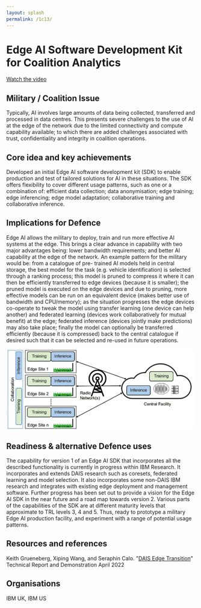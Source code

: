 ```yaml
---
layout: splash
permalink: /1c13/
---
```


# Edge AI Software Development Kit for Coalition Analytics
[Watch the video](https://ibm.box.com/v/Showcase-1c13-video) 

## Military / Coalition Issue
Typically, AI involves large amounts of data being collected, transferred and processed in data centres. This presents
severe challenges to the use of AI at the edge of the network due to the limited connectivity and compute capability
available; to which there are added challenges associated with trust, confidentiality and integrity in coalition
operations.

## Core idea and key achievements
Developed an initial Edge AI software development kit (SDK) to enable production and test of tailored solutions for AI
in these situations. The SDK offers flexibility to cover different usage patterns, such as one or a combination of:
efficient data collection; data anonymisation; edge training; edge inferencing; edge model adaptation; collaborative
training and collaborative inference.

## Implications for Defence
Edge AI allows the military to deploy, train and run more effective AI systems at the edge. This brings a clear advance
in capability with two major advantages being: lower bandwidth requirements; and better AI capability at the edge of
the network. An example pattern for the military would be: from a catalogue of pre- trained AI models held in central
storage, the best model for the task (e.g. vehicle identification) is selected through a ranking process; this model is
pruned to compress it where it can then be efficiently transferred to edge devices (because it is smaller); the pruned
model is executed on the edge devices and due to pruning, more effective models can be run on an equivalent device
(makes better use of bandwidth and CPU/memory); as the situation progresses the edge devices co-operate to tweak the
model using transfer learning (one device can help another) and federated learning (devices work collaboratively for
mutual benefit) at the edge; federated inference (devices jointly make predictions) may also take place; finally the
model can optionally be transferred efficiently (because it is compressed) back to the central catalogue if desired
such that it can be selected and re-used in future operations.

![image info](/dais/achievements/images/1c13-fig1.png)

## Readiness & alternative Defence uses
The capability for version 1 of an Edge AI SDK that incorporates all the described functionality is currently in
progress within IBM Research. It incorporates and extends DAIS research such as coresets, federated learning and model
selection. It also incorporates some non-DAIS IBM research and integrates with existing edge deployment and management
software. Further progress has been set out to provide a vision for the Edge AI SDK in the near future and a road map
towards version 2. Various parts of the capabilities of the SDK are at different maturity levels that approximate to
TRL levels 3, 4 and 5. Thus, ready to prototype a military Edge AI production facility, and experiment with a range of
potential usage patterns.

## Resources and references
Keith Grueneberg, Xiping Wang, and Seraphin Calo. "[DAIS Edge Transition](https://ibm.box.com/v/Transition-1c13-presentation)" Technical Report and Demonstration April 2022

## Organisations
IBM UK, IBM US
